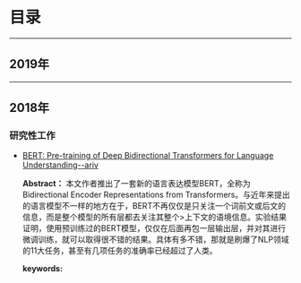 # 目录

----

## 2019年



---

## 2018年

### 研究性工作

- [BERT: Pre-training of Deep Bidirectional Transformers for Language Understanding--ariv]() 

  **Abstract：** 本文作者推出了一套新的语言表达模型BERT，全称为Bidirectional Encoder Representations from Transformers。与近年来提出的语言模型不一样的地方在于，BERT不再仅仅是只关注一个词前文或后文的信息，而是整个模型的所有层都去关注其整个>上下文的语境信息。实验结果证明，使用预训练过的BERT模型，仅仅在后面再包一层输出层，并对其进行微调训练，就可以取得很不错的结果。具体有多不错，那就是刷爆了NLP领域的11大任务，甚至有几项任务的准确率已经超过了人类。

  **keywords:**  

> > > > > > > > > > > > > > > > > > > > > > > > > > > > > > > > > > > > > > > > 
> > > > > > > > > > > > > > > > > > > > > > > > > > > > > > > >
> > > > > > > > > > > > > > > > > > > > >